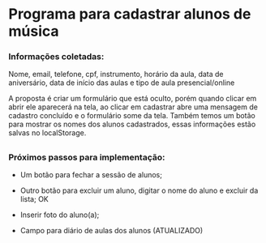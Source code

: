 <h1> Programa para cadastrar alunos de música </h1>

### Informações coletadas: 

Nome, email, telefone, cpf, instrumento, horário da aula, data de aniversário, data de início das aulas e tipo de aula presencial/online

A proposta é criar um formulário que está oculto, porém quando clicar em abrir ele aparecerá na tela, ao clicar em cadastrar abre uma mensagem de cadastro concluído e o formulário some da tela.
Também temos um botão para mostrar os nomes dos alunos cadastrados, essas informações estão salvas no localStorage.
##
### Próximos passos para implementação:

* Um botão para fechar a sessão de alunos;
  
* Outro botão para excluir um aluno, digitar o nome do aluno e excluir da lista; OK

* Inserir foto do aluno(a); 
  
* Campo para diário de aulas dos alunos (ATUALIZADO)


